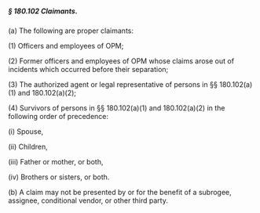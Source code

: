 ##### § 180.102 Claimants. #####

(a) The following are proper claimants:

(1) Officers and employees of OPM;

(2) Former officers and employees of OPM whose claims arose out of incidents which occurred before their separation;

(3) The authorized agent or legal representative of persons in §§ 180.102(a)(1) and 180.102(a)(2);

(4) Survivors of persons in §§ 180.102(a)(1) and 180.102(a)(2) in the following order of precedence:

(i) Spouse,

(ii) Children,

(iii) Father or mother, or both,

(iv) Brothers or sisters, or both.

(b) A claim may not be presented by or for the benefit of a subrogee, assignee, conditional vendor, or other third party.